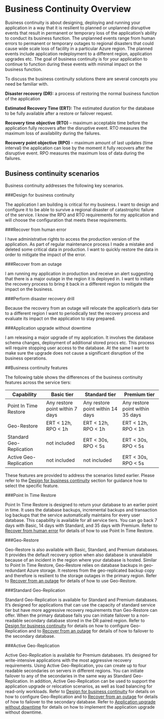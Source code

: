 <properties 
   pageTitle="Azure SQL Database Business Continuity Overview"
   description="Learn the built-in features and available options of Azure SQL Database that help keep your mission critical cloud applications running and help you recover from outages and errors."
   services="sql-database"
   documentationCenter="" 
   authors="elfisher" 
   manager="jeffreyg" 
   editor="monicar"/>

<tags
   ms.service="sql-database"
   ms.devlang="NA"
   ms.topic="article"
   ms.tgt_pltfrm="NA"
   ms.workload="data-management" 
   ms.date="04/13/2015"
   ms.author="elfish"/>

# Business Continuity Overview

Business continuity is about designing, deploying and running your application in a way that it is resilient to planned or unplanned disruptive events that result in permanent or temporary loss of the application’s ability to conduct its business function. The unplanned events range from human errors to permanent or temporary outages to regional disasters that could cause wide scale loss of facility in a particular Azure region. The planned events include application redeployment to a different region, application upgrades etc. The goal of business continuity is for your application to continue to function during these events with minimal impact on the business function. 

To discuss the business continuity solutions there are several concepts you need be familiar with.

**Disaster recovery (DR):** a process of restoring the normal business function of the application

**Estimated Recovery Time (ERT):** The estimated duration for the database to be fully available after a restore or failover request.

**Recovery time objective (RTO)** – maximum acceptable time before the application fully recovers after the disruptive event. RTO measures the maximum loss of availability during the failures.

**Recovery point objective (RPO)** – maximum amount of last updates (time interval) the application can lose by the moment it fully recovers after the disruptive event. RPO measures the maximum loss of data during the failures.


## Business continuity scenarios

Business continuity addresses the following key scenarios.

###Design for business continuity

The application I am building is critical for my business. I want to design and configure it to be able to survive a regional disaster of catastrophic failure of the service. I know the RPO and RTO requirements for my application and will choose the configuration that meets these requirements.

###Recover from human error

I have administrative rights to access the production version of the application. As part of regular maintenance process I made a mistake and deleted some critical data in production. I want to quickly restore the data in order to mitigate the impact of the error.

###Recover from an outage

I am running my application in production and receive an alert suggesting that there is a major outage in the region it is deployed in. I want to initiate the recovery process to bring it back in a different region to mitigate the impact on the business.

###Perform disaster recovery drill

Because the recovery from an outage will relocate the application’s data tier to a different region I want to periodically test the recovery process and evaluate its impact on the application to stay prepared.

###Application upgrade without downtime

I am releasing a major upgrade of my application. It involves the database schema changes, deployment of additional stored procs etc. This process will require stopping user access to the database. At the same I want to make sure the upgrade does not cause a significant disruption of the business operations.

##Business continuity features

The following table shows the differences of the business continuity features across the service tiers:

| Capability | Basic tier | Standard tier |Premium tier 
| --- |--- | --- | ---
| Point In Time Restore | Any restore point within 7 days | Any restore point within 14 days | Any restore point within 35 days
| Geo-Restore | ERT < 12h, RPO < 1h | ERT < 12h, RPO < 1h | ERT < 12h, RPO < 1h
| Standard Geo-Replication | not included |  ERT < 30s, RPO < 5s | ERT < 30s, RPO < 5s
| Active Geo-Replication | not included | not included | ERT < 30s, RPO < 5s

These features are provided to address the scenarios listed earlier. Please refer to the [Design for business continuity](sql-database-business-continuity-design.md) section for guidance how to select the specific feature. 

###Point In Time Restore

Point In Time Restore is designed to return your database to an earlier point in time. It uses the database backups, incremental backups and transaction log backups that the service automatically maintains for every user database. This capability is available for  all service tiers. You can go back 7 days with Basic, 14 days with Standard, and 35 days with Premium. Refer to [Recover from human error](sql-database-user-error-recovery.md) for details of how to use Point In Time Restore.

###Geo-Restore

Geo-Restore is also available with Basic, Standard, and Premium databases. It provides the default recovery option when also  database is unavailable because of an incident in the region where your database is hosted. Similar to Point In Time Restore, Geo-Restore relies on database backups in geo-redundant Azure storage. It restores from the geo-replicated backup copy and therefore is resilient to the storage outages in the primary region.  Refer to [Recover from an outage](sql-database-disaster-recovery.md) for details of how to use Geo-Restore.

###Standard Geo-Replication

Standard Geo-Replication is available for Standard and Premium databases. It’s designed for applications that can use the capacity of standard service tier but have more aggressive recovery requirements than Geo-Restore can offer. When the primary database fails you can initiate failover to a non-readable secondary database stored in the DR paired region. Refer to [Design for business continuity](sql-database-business-continuity-design.md) for details on how to configure Geo-Replication and to [Recover from an outage](sql-database-disaster-recovery.md) for details of how to failover to the secondary database.

###Active Geo-Replication

Active Geo-Replication is available for Premium databases. It’s designed for write-intensive applications with the most aggressive recovery requirements. Using Active Geo-Replication, you can create up to four readable secondaries on servers in different regions. You can initiate failover to any of the secondaries in the same way as Standard Geo-Replication.  In addition, Active Geo-Replication can be used to support the application upgrade or relocation scenarios, as well as load balancing for read-only workloads. Refer to [Design for business continuity](sql-database-business-continuity-design.md) for details on how to configure Geo-Replication and to [Recover from an outage](sql-database-disaster-recovery.md) for details of how to failover to the secondary database. Refer to [Application upgrade without downtime](sql-database-business-continuity-application-upgrade.md) for details on how to implement the application upgrade without downtime.



